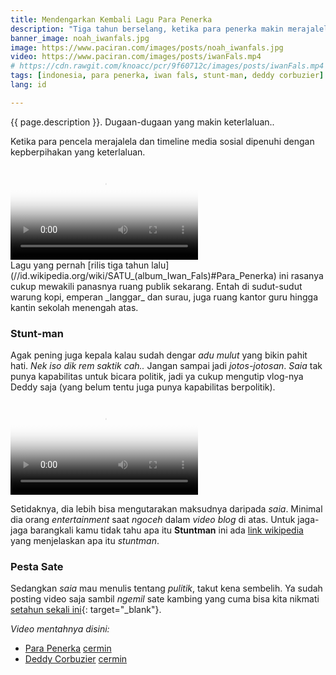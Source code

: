 ```yaml
---
title: Mendengarkan Kembali Lagu Para Penerka
description: "Tiga tahun berselang, ketika para penerka makin merajalela"
banner_image: noah_iwanfals.jpg
image: https://www.paciran.com/images/posts/noah_iwanfals.jpg
video: https://www.paciran.com/images/posts/iwanFals.mp4
# https://cdn.rawgit.com/knoacc/pcr/9f60712c/images/posts/iwanFals.mp4
tags: [indonesia, para penerka, iwan fals, stunt-man, deddy corbuzier]
lang: id

---
```

{{ page.description }}. Dugaan-dugaan yang makin keterlaluan..

Ketika para pencela merajalela dan timeline media sosial dipenuhi dengan kepberpihakan yang keterlaluan.

<!--more-->

<div class="embed-responsive embed-responsive-16by9">
<video class="embed-respomsive-item" poster="{{ page.image }}" controls="controls">
  <source src="{{ page.video }}" type="video/mp4">
<span>your browser does not support the video tag.</span>
</video>
</div>
Lagu yang pernah [rilis tiga tahun lalu](//id.wikipedia.org/wiki/SATU_(album_Iwan_Fals)#Para_Penerka) ini rasanya cukup mewakili panasnya ruang publik sekarang. Entah di sudut-sudut warung kopi, emperan _langgar_ dan surau, juga ruang kantor guru hingga kantin sekolah menengah atas.

### Stunt-man

Agak pening juga kepala kalau sudah dengar _adu mulut_ yang bikin pahit hati. _Nek iso dik rem saktik cah.._ Jangan sampai jadi _jotos-jotosan_. _Saia_ tak punya kapabilitas untuk bicara politik, jadi ya cukup mengutip vlog-nya Deddy saja (yang belum tentu juga punya kapabilitas berpolitik).

<div class="embed-responsive embed-responsive-16by9">
<video class="embed-respomsive-item" poster="https://i0.wp.com/cdn2.tstatic.net/medan/foto/bank/images/stuntman-jokowi-dan-deddy-corbuzier_20180821_100653.jpg" controls="controls">
  <source src="https://www.paciran.com/images/posts/dedi.mp4" type="video/mp4">
<span>your browser does not support the video tag.</span>
</video>
</div>

Setidaknya, dia lebih bisa mengutarakan maksudnya daripada _saia_. Minimal dia orang _entertainment_ saat _ngoceh_ dalam _video blog_ di atas. Untuk jaga-jaga barangkali kamu tidak tahu apa itu **Stuntman** ini ada [link wikipedia](https://id.wikipedia.org/wiki/Pemeran_pengganti) yang menjelaskan apa itu _stuntman_.

### Pesta Sate

Sedangkan _saia_ mau menulis tentang _pulitik_, takut kena sembelih. Ya sudah posting video saja sambil _ngemil_ sate kambing yang cuma bisa kita nikmati [setahun sekali ini](https://www.bing.com/search?q=pesta+sate+kurban){: target="_blank"}.

_Video mentahnya disini:_
+ [Para Penerka](https://www.paciran.com/images/posts/iwanFals.mp4) [cermin](https://cdn.rawgit.com/knoacc/pcr/9f60712c/images/posts/iwanFals.mp4)
+ [Deddy Corbuzier](https://www.paciran.com/images/posts/dedi.mp4) [cermin](https://cdn.rawgit.com/knoacc/pcr/19a5cbb9/images/posts/dedi.mp4)
